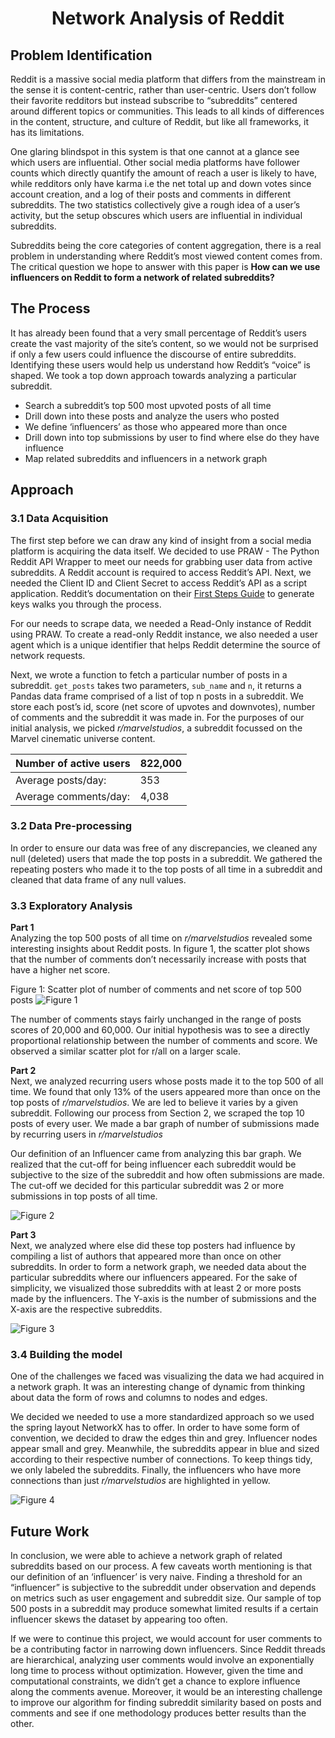 # <center> Network Analysis of Reddit </center>

## Problem Identification

Reddit is a massive social media platform that differs from the mainstream in the sense it is content-centric, rather than user-centric. Users don’t follow their favorite redditors but instead subscribe to “subreddits” centered around different topics or communities. This leads to all kinds of differences in the content, structure, and culture of Reddit, but like all frameworks, it has its limitations.

One glaring blindspot in this system is that one cannot at a glance see which users are influential. Other social media platforms have follower counts which directly quantify the amount of reach a user is likely to have, while redditors only have karma i.e the net total up and down votes since account creation, and a log of their posts and comments in different subreddits. The two statistics collectively give a rough idea of a user’s activity, but the setup obscures which users are influential in individual subreddits. 

Subreddits being the core categories of content aggregation, there is a real problem in understanding where Reddit’s most viewed content comes from. The critical question we hope to answer with this paper is **How can we use influencers on Reddit to form a network of related subreddits?**

## The Process

It has already been found that a very small percentage of Reddit’s users create the vast majority of the site’s content, so we would not be surprised if only a few users could influence the discourse of entire subreddits. Identifying these users would help us understand how Reddit’s “voice” is shaped.
We took a top down approach towards analyzing a particular subreddit.
- Search a subreddit’s top 500 most upvoted posts of all time
- Drill down into these posts and analyze the users who posted
- We define ‘influencers’ as those who appeared more than once
- Drill down into top submissions by user to find where else do they have influence
- Map related subreddits and influencers in a network graph

## Approach

### 3.1 Data Acquisition

The first step before we can draw any kind of insight from a social media platform is acquiring the data itself. We decided to use PRAW - The Python Reddit API Wrapper to meet our needs for grabbing user data from active subreddits. A Reddit account is required to access Reddit’s API. Next, we needed the Client ID and Client Secret to access Reddit’s API as a script application. Reddit’s documentation on their <a href = "https://github.com/reddit/reddit/wiki/OAuth2-Quick-Start-Example#first-steps">First Steps Guide</a> to generate keys walks you through the process. 

For our needs to scrape data, we needed a Read-Only instance of Reddit using PRAW. To create a read-only Reddit instance, we also needed a user agent which is a unique identifier that helps Reddit determine the source of network requests.

Next, we wrote a function to fetch a particular number of posts in a subreddit. 
`get_posts` takes two parameters, `sub_name` and `n`, it returns a Pandas data frame comprised of a list of top n posts in a subreddit. We store each post’s id, score (net score of upvotes and  downvotes), number of comments and the subreddit it was made in. For the purposes of our initial analysis, we picked _r/marvelstudios_, a subreddit focussed on the Marvel cinematic universe content. 

| Number of active users | 822,000 |
| --- | --- |
| Average posts/day: 	 | 353 |
| Average comments/day:  | 4,038 |

### 3.2 Data Pre-processing

In order to ensure our data was free of any discrepancies, we cleaned any null (deleted) users that made the top posts in a subreddit.  We gathered the repeating posters who made it to the top posts of all time in a subreddit and cleaned that data frame of any null values.


### 3.3 Exploratory Analysis
**Part 1** <br>
Analyzing the top 500 posts of all time on _r/marvelstudios_ revealed some interesting insights about Reddit posts. In figure 1, the scatter plot shows that the number of comments don’t necessarily increase with posts that have a higher net score. 

Figure 1: Scatter plot of number of comments and net score of top 500 posts
![Figure 1](img/Scatterplot.png)

The number of comments stays fairly unchanged in the range of posts scores of 20,000 and 60,000. Our initial hypothesis was to see a directly proportional relationship between the number of comments and score. We observed a similar scatter plot for r/all on a larger scale. 

**Part 2** <br>
Next, we analyzed recurring users whose posts made it to the top 500 of all time. We found that only 13% of the users appeared more than once on the top posts of _r/marvelstudios_. We are led to believe it varies by a given subreddit. Following our process from Section 2, we scraped the top 10 posts of every user. We made a bar graph of number of submissions made by recurring users in _r/marvelstudios_

Our definition of an Influencer came from analyzing this bar graph. We realized that the cut-off for being influencer each subreddit would be subjective to the size of the subreddit and how often submissions are made. The cut-off we decided for this particular subreddit was 2 or more submissions in top posts of all time. 

![Figure 2](img/BarGraph.png)

**Part 3**<br>
Next, we analyzed where else did these top posters had influence by compiling a list of authors that appeared more than once on other subreddits. 
In order to form a network graph, we needed data about the particular subreddits where our influencers appeared. For the sake of simplicity, we visualized those subreddits with at least 2 or more posts made by the influencers. The Y-axis is the number of submissions and the X-axis are the respective subreddits.

![Figure 3](img/BargraphSubreddits.png)

### 3.4 Building the model
One of the challenges we faced was visualizing the data we had acquired in a network graph. It was an interesting change of dynamic from thinking about data the form of rows and columns to nodes and edges. 

We decided we needed to use a more standardized approach so we used the spring layout NetworkX has to offer. In order to have some form of convention, we decided to draw the edges thin and grey. Influencer nodes appear small and grey. Meanwhile, the subreddits appear in blue and sized according to their respective number of connections. To keep things tidy, we only labeled the subreddits. Finally, the influencers who have more connections than just _r/marvelstudios_ are highlighted in yellow.

![Figure 4](img/NetworkGraph.png)

## Future Work

In conclusion, we were able to achieve a network graph of related subreddits based on our process. A few caveats worth mentioning is that our definition of an ‘influencer’ is very naive. Finding a threshold for an “influencer” is subjective to the subreddit under observation and depends on metrics such as user engagement and subreddit size. Our sample of top 500 posts in a subreddit may produce somewhat limited results if a certain influencer skews the dataset by appearing too often. 

If we were to continue this project, we would account for user comments to be a contributing factor in narrowing down influencers. Since Reddit threads are hierarchical, analyzing user comments  would involve an exponentially long time to process without optimization. However, given the time and computational constraints, we didn’t get a chance to explore influence along the comments avenue. Moreover, it would be an interesting challenge to improve our algorithm for finding subreddit similarity based on posts and comments and see if one methodology produces better results than the other.